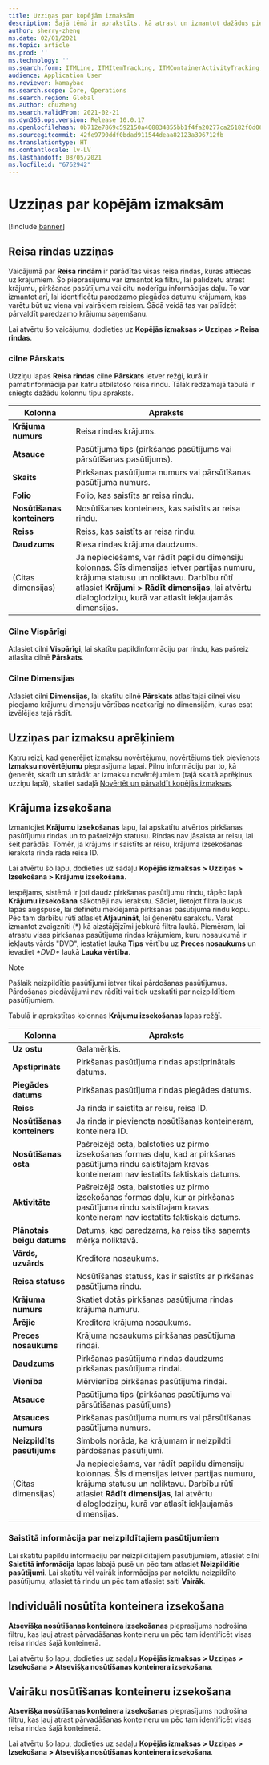```yaml
---
title: Uzziņas par kopējām izmaksām
description: Šajā tēmā ir aprakstīts, kā atrast un izmantot dažādus pieprasījumu tipus, kas ir pieejami Kopējo izmaksu modulim.
author: sherry-zheng
ms.date: 02/01/2021
ms.topic: article
ms.prod: ''
ms.technology: ''
ms.search.form: ITMLine, ITMItemTracking, ITMContainerActivityTracking, ITMContainerTracking
audience: Application User
ms.reviewer: kamaybac
ms.search.scope: Core, Operations
ms.search.region: Global
ms.author: chuzheng
ms.search.validFrom: 2021-02-21
ms.dyn365.ops.version: Release 10.0.17
ms.openlocfilehash: 0b712e7869c592150a408834855bb1f4fa20277ca26182f0d065b8f3cd77296a
ms.sourcegitcommit: 42fe9790ddf0bdad911544deaa82123a396712fb
ms.translationtype: HT
ms.contentlocale: lv-LV
ms.lasthandoff: 08/05/2021
ms.locfileid: "6762942"
---
```

# <a name="landed-cost-inquiries"></a>Uzziņas par kopējām izmaksām

[!include [banner](../../includes/banner.md)]

## <a name="voyage-line-inquiries"></a>Reisa rindas uzziņas

Vaicājumā par **Reisa rindām** ir parādītas visas reisa rindas, kuras attiecas uz krājumiem. Šo pieprasījumu var izmantot kā filtru, lai palīdzētu atrast krājumu, pirkšanas pasūtījumu vai citu noderīgu informācijas daļu. To var izmantot arī, lai identificētu paredzamo piegādes datumu krājumam, kas varētu būt uz viena vai vairākiem reisiem. Šādā veidā tas var palīdzēt pārvaldīt paredzamo krājumu saņemšanu.

Lai atvērtu šo vaicājumu, dodieties uz **Kopējās izmaksas \> Uzziņas \> Reisa rindas**.

### <a name="overview-tab"></a>cilne Pārskats

Uzziņu lapas **Reisa rindas** cilne **Pārskats** ietver režģi, kurā ir pamatinformācija par katru atbilstošo reisa rindu. Tālāk redzamajā tabulā ir sniegts dažādu kolonnu tipu apraksts.

| Kolonna | Apraksts |
|---|---|
| **Krājuma numurs** | Reisa rindas krājums. |
| **Atsauce** | Pasūtījuma tips (pirkšanas pasūtījums vai pārsūtīšanas pasūtījums). |
| **Skaits** | Pirkšanas pasūtījuma numurs vai pārsūtīšanas pasūtījuma numurs. |
| **Folio** | Folio, kas saistīts ar reisa rindu. |
| **Nosūtīšanas konteiners** | Nosūtīšanas konteiners, kas saistīts ar reisa rindu. |
| **Reiss** | Reiss, kas saistīts ar reisa rindu. |
| **Daudzums** | Riesa rindas krājuma daudzums. |
| (Citas dimensijas) | Ja nepieciešams, var rādīt papildu dimensiju kolonnas. Šīs dimensijas ietver partijas numuru, krājuma statusu un noliktavu. Darbību rūtī atlasiet **Krājumi \> Rādīt dimensijas**, lai atvērtu dialoglodziņu, kurā var atlasīt iekļaujamās dimensijas. |

### <a name="general-tab"></a>Cilne Vispārīgi

Atlasiet cilni **Vispārīgi**, lai skatītu papildinformāciju par rindu, kas pašreiz atlasīta cilnē **Pārskats**.

### <a name="dimensions-tab"></a>Cilne Dimensijas

Atlasiet cilni **Dimensijas**, lai skatītu cilnē **Pārskats** atlasītajai cilnei visu pieejamo krājumu dimensiju vērtības neatkarīgi no dimensijām, kuras esat izvēlējies tajā rādīt.

## <a name="cost-estimate-inquiries"></a>Uzziņas par izmaksu aprēķiniem

Katru reizi, kad ģenerējiet izmaksu novērtējumu, novērtējums tiek pievienots **Izmaksu novērtējumu** pieprasījuma lapai. Pilnu informāciju par to, kā ģenerēt, skatīt un strādāt ar izmaksu novērtējumiem (tajā skaitā aprēķinus uzziņu lapā), skatiet sadaļā [Novērtēt un pārvaldīt kopējās izmaksas](estimate-manage-landed-costs.md).

## <a name="item-tracking"></a>Krājuma izsekošana

Izmantojiet **Krājumu izsekošanas** lapu, lai apskatītu atvērtos pirkšanas pasūtījumu rindas un to pašreizējo statusu. Rindas nav jāsaista ar reisu, lai šeit parādās. Tomēr, ja krājums ir saistīts ar reisu, krājuma izsekošanas ieraksta rinda rāda reisa ID.

Lai atvērtu šo lapu, dodieties uz sadaļu **Kopējās izmaksas \> Uzziņas \> Izsekošana \> Krājumu izsekošana**.

Iespējams, sistēmā ir ļoti daudz pirkšanas pasūtījumu rindu, tāpēc lapā **Krājumu izsekošana** sākotnēji nav ierakstu. Sāciet, lietojot filtra laukus lapas augšpusē, lai definētu meklējamā pirkšanas pasūtījuma rindu kopu. Pēc tam darbību rūtī atlasiet **Atjaunināt**, lai ģenerētu sarakstu. Varat izmantot zvaigznīti (\*) kā aizstājējzīmi jebkurā filtra laukā. Piemēram, lai atrastu visas pirkšanas pasūtījuma rindas krājumiem, kuru nosaukumā ir iekļauts vārds "DVD", iestatiet lauka **Tips** vērtību uz **Preces nosaukums** un ievadiet *\*DVD\** laukā **Lauka vērtība**.

> [!NOTE]
> Pašlaik neizpildītie pasūtījumi ietver tikai pārdošanas pasūtījumus. Pārdošanas piedāvājumi nav rādīti vai tiek uzskatīti par neizpildītiem pasūtījumiem.

Tabulā ir aprakstītas kolonnas **Krājumu izsekošanas** lapas režģī.

| Kolonna | Apraksts |
|---|---|
| **Uz ostu** | Galamērķis. |
| **Apstiprināts** | Pirkšanas pasūtījuma rindas apstiprinātais datums. |
| **Piegādes datums** | Pirkšanas pasūtījuma rindas piegādes datums. |
| **Reiss** | Ja rinda ir saistīta ar reisu, reisa ID. |
| **Nosūtīšanas konteiners** | Ja rinda ir pievienota nosūtīšanas konteineram, konteinera ID. |
| **Nosūtīšanas osta** | Pašreizējā osta, balstoties uz pirmo izsekošanas formas daļu, kad ar pirkšanas pasūtījuma rindu saistītajam kravas konteineram nav iestatīts faktiskais datums. |
| **Aktivitāte** | Pašreizējā osta, balstoties uz pirmo izsekošanas formas daļu, kur ar pirkšanas pasūtījuma rindu saistītajam kravas konteineram nav iestatīts faktiskais datums. |
| **Plānotais beigu datums** | Datums, kad paredzams, ka reiss tiks saņemts mērķa noliktavā. |
| **Vārds, uzvārds** | Kreditora nosaukums. |
| **Reisa statuss** | Nosūtīšanas statuss, kas ir saistīts ar pirkšanas pasūtījuma rindu. |
| **Krājuma numurs** | Skatiet dotās pirkšanas pasūtījuma rindas krājuma numuru. |
| **Ārējie** | Kreditora krājuma nosaukums. |
| **Preces nosaukums** | Krājuma nosaukums pirkšanas pasūtījuma rindai. |
| **Daudzums** | Pirkšanas pasūtījuma rindas daudzums pirkšanas pasūtījuma rindai. |
| **Vienība** | Mērvienība pirkšanas pasūtījuma rindai. |
| **Atsauce** | Pasūtījuma tips (pirkšanas pasūtījums vai pārsūtīšanas pasūtījums) |
| **Atsauces numurs** | Pirkšanas pasūtījuma numurs vai pārsūtīšanas pasūtījuma numurs. |
| **Neizpildīts pasūtījums** | Simbols norāda, ka krājumam ir neizpildti pārdošanas pasūtījumi. |
| (Citas dimensijas) | Ja nepieciešams, var rādīt papildu dimensiju kolonnas. Šīs dimensijas ietver partijas numuru, krājuma statusu un noliktavu. Darbību rūtī atlasiet **Rādīt dimensijas**, lai atvērtu dialoglodziņu, kurā var atlasīt iekļaujamās dimensijas. |

### <a name="related-information-about-backorders"></a>Saistītā informācija par neizpildītajiem pasūtījumiem

Lai skatītu papildu informāciju par neizpildītajiem pasūtījumiem, atlasiet cilni **Saistītā informācija** lapas labajā pusē un pēc tam atlasiet **Neizpildītie pasūtījumi**. Lai skatītu vēl vairāk informācijas par noteiktu neizpildīto pasūtījumu, atlasiet tā rindu un pēc tam atlasiet saiti **Vairāk**.

## <a name="individual-shipping-container-tracking"></a>Individuāli nosūtīta konteinera izsekošana

**Atsevišķa nosūtīšanas konteinera izsekošanas** pieprasījums nodrošina filtru, kas ļauj atrast pārvadāšanas konteineru un pēc tam identificēt visas reisa rindas šajā konteinerā.

Lai atvērtu šo lapu, dodieties uz sadaļu **Kopējās izmaksas \> Uzziņas \> Izsekošana \> Atsevišķa nosūtīšanas konteinera izsekošana**.

## <a name="multiple-shipping-container-tracking"></a>Vairāku nosūtīšanas konteineru izsekošana

**Atsevišķa nosūtīšanas konteinera izsekošanas** pieprasījums nodrošina filtru, kas ļauj atrast pārvadāšanas konteineru un pēc tam identificēt visas reisa rindas šajā konteinerā.

Lai atvērtu šo lapu, dodieties uz sadaļu **Kopējās izmaksas \> Uzziņas \> Izsekošana \> Atsevišķa nosūtīšanas konteinera izsekošana**.
